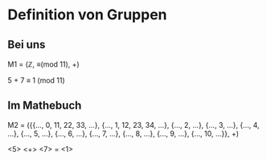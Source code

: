 Definition von Gruppen
======================

Bei uns
-------

M1 = (ℤ, ≡(mod 11), +)

5 + 7 ≡ 1 (mod 11)

Im Mathebuch
------------

M2 = ({{..., 0, 11, 22, 33, ...},
       {..., 1, 12, 23, 34, ...},
       {..., 2, ...},
       {..., 3, ...},
       {..., 4, ...},
       {..., 5, ...},
       {..., 6, ...},
       {..., 7, ...},
       {..., 8, ...},
       {..., 9, ...},
       {..., 10, ...}}, +)

<5> <+> <7> = <1>
